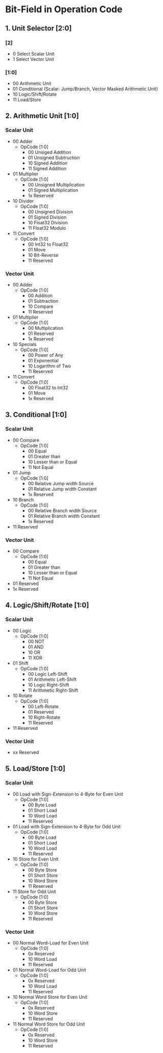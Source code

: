 # Bit-Field in Operation Code

## 1. Unit Selector [2:0]
### [2]
- 0		Select Scalar Unit
- 1		Select Vector Unit

### [1:0]
- 00		Arithmetic Unit
- 01		Conditional (Scalar: Jump/Branch, Vector Masked Arithmetic Unit)
- 10		Logic/Shift/Rotate
- 11		Load/Store


## 2. Arithmetic Unit [1:0]
### Scalar Unit
- 00		Adder
    - OpCode [1:0]
	    - 00		Unsiged Addition
	    - 01		Unsigned Subtruction
	    - 10		Signed Addition
	    - 11		Signed Addition
- 01		Multiplier
    - OpCode [1:0]
	    - 00		Unsigned Multiplication
	    - 01		Signed Multiplication
	    - 1x		Reserved
- 10		Divider
	- OpCode [1:0]
		- 00		Unsigned Division
		- 01		Signed Division
		- 10		Float32 Division
		- 11		Float32 Modulo
- 11		Convert
	- OpCode [1:0]
	    - 00		Int32 to Float32
	    - 01		Move
	    - 10		Bit-Reverse
	    - 11		Reserved
### Vector Unit
- 00		Adder
	- OpCode [1:0]
	    - 00		Addition
	    - 01		Subtraction
	    - 10		Compare
        - 11		Reserved
- 01		Multiplier
	- OpCode [1:0]
	    - 00		Multiplication
	    - 01		Reserved
	    - 1x		Reserved
- 10		Specials
	- OpCode [1:0]
	    - 00		Power of Any
	    - 01		Exponential
	    - 10		Logarithm of Two
	    - 11		Reserved
- 11		Convert
	- OpCode [1:0]
	    - 00		Float32 to Int32
	    - 01		Move
	    - 1x		Reserved

## 3. Conditional	[1:0]
### Scalar Unit
- 00		Compare
	- OpCode [1:0]
	    - 00		Equal
	    - 01		Greater than
	    - 10		Lesser than or Equal
	    - 11		Not Equal
- 01		Jump
	- OpCode [1:0]
	    - 00		Relative Jump width Source
	    - 01		Relative Jump width Constant
	    - 1x		Reserved
- 10		Branch
	- OpCode [1:0]
	    - 00		Relative Branch width Source
	    - 01		Relative Branch width Constant
	    - 1x		Reserved
- 11		Reserved

### Vector Unit
- 00		Compare
	- OpCode [1:0]
	    - 00		Equal
	    - 01		Greater than
	    - 10		Lesser than or Equal
	    - 11		Not Equal
- 01		Reserved
- 1x		Reserved


## 4. Logic/Shift/Rotate [1:0]
### Scalar Unit
- 00		Logic
	- OpCode [1:0]
	    - 00		NOT
	    - 01		AND
	    - 10		OR
	    - 11		XOR
- 01		Shift
	- OpCode [1:0]
	    - 00		Logic Left-Shift
	    - 01		Arithmetic Left-Shift
	    - 10		Logic Right-Shift
	    - 11		Arithmetic Right-Shift
- 10		Rotate
    - OpCode [1:0]
	    - 00		Left-Rotate
	    - 01		Reserved
	    - 10		Right-Rotate
	    - 11		Reserved
- 11		Reserved

### Vector Unit
- xx		Reserved


## 5. Load/Store [1:0]
### Scalar Unit
- 00		Load with Sign-Extension to 4-Byte for Even Unit
    - OpCode	[1:0]
	    - 00		Byte Load
	    - 01		Short Load
	    - 10		Word Load
	    - 11		Reserved
- 01		Load with Sign-Extension to 4-Byte for Odd Unit
	- OpCode	[1:0]
	    - 00		Byte Load
	    - 01		Short Load
	    - 10		Word Load
	    - 11		Reserved
- 10		Store for Even Unit
    - OpCode	[1:0]
	    - 00		Byte Store
	    - 01		Short Store
	    - 10		Word Store
	    - 11		Reserved
- 11		Store for Odd Unit
	- OpCode	[1:0]
	    - 00		Byte Store
	    - 01		Short Store
	    - 10		Word Store
	    - 11		Reserved

### Vector Unit
- 00		Normal Word-Load for Even Unit
	- OpCode	[1:0]
	    - 0x		Reserved
	    - 10		Word Load
	    - 11		Reserved
- 01		Normal Word-Load for Odd Unit
	- OpCode	[1:0]
	    - 0x		Reserved
	    - 10		Word Load
	    - 11		Reserved
- 10		Normal Word Store for Even Unit
    - OpCode	[1:0]
	    - 0x		Reserved
	    - 10		Word Store
	    - 11		Reserved
- 11		Normal Word Store for Odd Unit
    - OpCode	[1:0]
	    - 0x		Reserved
	    - 10		Word Store
	    - 11		Reserved
